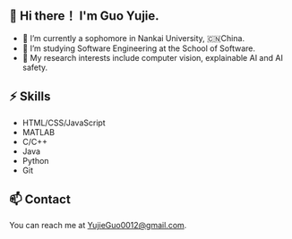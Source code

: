 ## 👋 Hi there！ I'm Guo Yujie.

- :school: I’m currently a sophomore in Nankai University, :cn:China.
- 🌱 I’m studying Software Engineering at the School of Software.
- 🔭 My research interests include computer vision, explainable AI and AI safety.

## ⚡ Skills

- HTML/CSS/JavaScript
- MATLAB
- C/C++
- Java
- Python
- Git

## 📫 Contact

You can reach me at YujieGuo0012@gmail.com.

<!--
**Yujie-G/Yujie-G** is a ✨ _special_ ✨ repository because its `README.md` (this file) appears on your GitHub profile.

Here are some ideas to get you started:

-  I’m currently working on ...
-  I’m currently learning ...
- 👯 I’m looking to collaborate on ...
- 🤔 I’m looking for help with ...
- 💬 Ask me about ...
- 📫 How to reach me: ...
- 😄 Pronouns: ...
- ⚡ Fun fact: ...
-->
